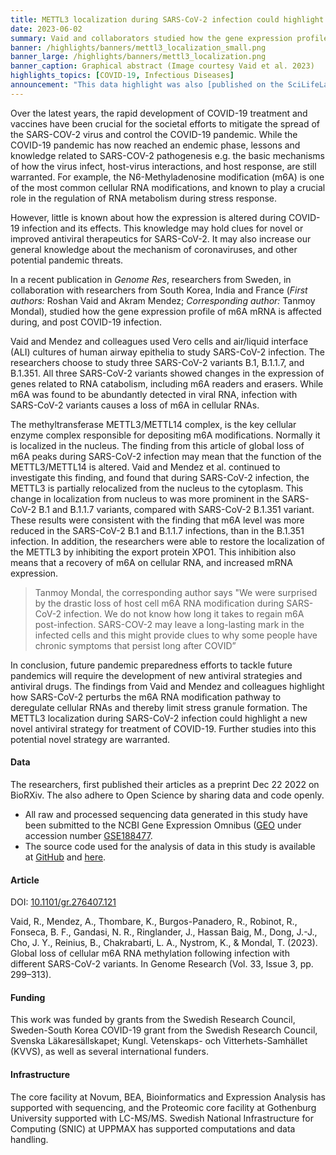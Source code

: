 ```yaml
---
title: METTL3 localization during SARS-CoV-2 infection could highlight new novel antiviral strategy
date: 2023-06-02
summary: Vaid and collaborators studied how the gene expression profile of  m6A mRNA is affected during, and post COVID-19 infection. All sequencing data, and the source code used for analysis are shared.
banner: /highlights/banners/mettl3_localization_small.png
banner_large: /highlights/banners/mettl3_localization.png
banner_caption: Graphical abstract (Image courtesy Vaid et al. 2023)
highlights_topics: [COVID-19, Infectious Diseases]
announcement: "This data highlight was also [published on the SciLifeLab Data Platform](https://data.scilifelab.se/highlights/mettl3_localization/), as the work described in this highlight constitutes data-driven life science. The Platform is a hub for data-driven life science in Sweden, containing multiple relevant resources, tools, and services. It includes information on multiple subjects, including infectious diseases, please check out the [Data Platform](https://data.scilifelab.se/) for more."
---
```


Over the latest years, the rapid development of COVID-19 treatment and vaccines have been crucial for the societal efforts to mitigate the spread of the SARS-COV-2 virus and control the COVID-19 pandemic. While the COVID-19 pandemic has now reached an endemic phase, lessons and knowledge related to SARS-COV-2 pathogenesis e.g. the basic mechanisms of how the virus infect, host-virus interactions, and host response, are still warranted. For example, the N6-Methyladenosine modification (m6A) is one of the most common cellular RNA modifications, and known to play a crucial role in the regulation of RNA metabolism during stress response.

However, little is known about how the expression is altered during COVID-19 infection and its effects. This knowledge may hold clues for novel or improved antiviral therapeutics for SARS-CoV-2. It may also increase our general knowledge about the mechanism of coronaviruses, and other potential pandemic threats.

In a recent publication in _Genome Res_, researchers from Sweden, in collaboration with researchers from South Korea, India and France (_First authors:_ Roshan Vaid and Akram Mendez; _Corresponding author:_ Tanmoy Mondal), studied how the gene expression profile of  m6A mRNA is affected during, and post COVID-19 infection.

Vaid and Mendez and colleagues used Vero cells and air/liquid interface (ALI) cultures of human airway epithelia to study SARS-CoV-2 infection. The researchers choose to study three SARS-CoV-2 variants B.1, B.1.1.7, and B.1.351. All three SARS-CoV-2 variants showed changes in the expression of genes related to RNA catabolism, including m6A readers and erasers. While m6A was found to be abundantly detected in viral RNA, infection with SARS-CoV-2 variants causes a loss of m6A in cellular RNAs.

The methyltransferase METTL3/METTL14 complex, is the key cellular enzyme complex responsible for depositing m6A modifications. Normally it is localized in the nucleus. The finding from this article of global loss of m6A peaks during SARS-CoV-2 infection may mean that the function of the METTL3/METTL14 is altered. Vaid and Mendez et al. continued to investigate this finding, and found that during SARS-CoV-2 infection, the METTL3 is partially relocalized from the nucleus to the cytoplasm. This change in localization from nucleus to was more prominent in the SARS-CoV-2 B.1 and B.1.1.7 variants, compared with SARS-CoV-2 B.1.351 variant. These results were consistent with the finding that m6A level was more reduced in the SARS-CoV-2 B.1 and B.1.1.7 infections, than in the B.1.351 infection.  In addition, the researchers were able to restore the localization of the METTL3 by inhibiting the export protein XPO1. This inhibition also means that a recovery of m6A on cellular RNA, and increased mRNA expression.

> Tanmoy Mondal, the corresponding author says "We were surprised by the drastic loss of host cell m6A RNA modification during SARS-CoV-2 infection. We do not know how long it takes to regain m6A post-infection. SARS-COV-2 may leave a long-lasting mark in the infected cells and this might provide clues to why some people have chronic symptoms that persist long after COVID”

In conclusion,  future pandemic preparedness efforts to tackle future pandemics will require the development of new antiviral strategies and antiviral drugs. The findings from Vaid and Mendez and  colleagues highlight how SARS-CoV-2 perturbs the m6A RNA modification pathway to deregulate cellular RNAs and thereby limit stress granule formation.  The METTL3 localization during SARS-CoV-2 infection could highlight a new novel antiviral strategy for treatment of COVID-19. Further studies into this potential novel strategy are warranted.

#### Data

The researchers, first published their articles as a preprint Dec 22 2022 on BioRXiv. The also adhere to Open Science by sharing data and code openly.

* All raw and processed sequencing data generated in this study have been submitted to the NCBI Gene Expression Omnibus ([GEO](https://www.ncbi.nlm.nih.gov/geo/) under accession number [GSE188477](https://www.ncbi.nlm.nih.gov/geo/query/acc.cgi?acc=GSE188477).
* The source code used for the analysis of data in this study is available at [GitHub](https://github.com/AkramMendez/m6a_sarscov2) and [here](https://genome.cshlp.org/content/suppl/2023/03/24/gr.276407.121.DC1).

#### Article

DOI: [10.1101/gr.276407.121](https://doi.org/10.1101/gr.276407.121)

Vaid, R., Mendez, A., Thombare, K., Burgos-Panadero, R., Robinot, R., Fonseca, B. F., Gandasi, N. R., Ringlander, J., Hassan Baig, M., Dong, J.-J., Cho, J. Y., Reinius, B., Chakrabarti, L. A., Nystrom, K., & Mondal, T. (2023). Global loss of cellular m6A RNA methylation following infection with different SARS-CoV-2 variants. In Genome Research (Vol. 33, Issue 3, pp. 299–313).

#### Funding

This work was funded by grants from the Swedish Research Council, Sweden-South Korea COVID-19 grant from the Swedish Research Council, Svenska Läkaresällskapet; Kungl. Vetenskaps- och Vitterhets-Samhället (KVVS), as well as several international funders.

#### Infrastructure

The core facility at Novum, BEA, Bioinformatics and Expression Analysis has supported with sequencing, and the Proteomic core facility at Gothenburg University supported with LC-MS/MS. Swedish National Infrastructure for Computing (SNIC) at UPPMAX has supported computations and data handling.
